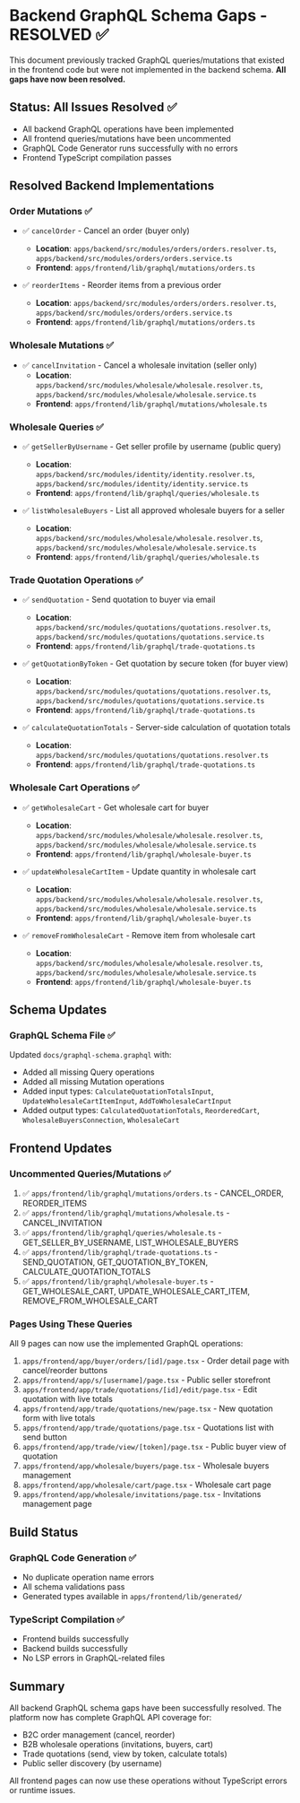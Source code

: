 # Backend GraphQL Schema Gaps - RESOLVED ✅

This document previously tracked GraphQL queries/mutations that existed in the frontend code but were not implemented in the backend schema. **All gaps have now been resolved.**

## Status: All Issues Resolved ✅
- All backend GraphQL operations have been implemented
- All frontend queries/mutations have been uncommented
- GraphQL Code Generator runs successfully with no errors
- Frontend TypeScript compilation passes

## Resolved Backend Implementations

### Order Mutations ✅
- ✅ `cancelOrder` - Cancel an order (buyer only)
  - **Location**: `apps/backend/src/modules/orders/orders.resolver.ts`, `apps/backend/src/modules/orders/orders.service.ts`
  - **Frontend**: `apps/frontend/lib/graphql/mutations/orders.ts`
  
- ✅ `reorderItems` - Reorder items from a previous order
  - **Location**: `apps/backend/src/modules/orders/orders.resolver.ts`, `apps/backend/src/modules/orders/orders.service.ts`
  - **Frontend**: `apps/frontend/lib/graphql/mutations/orders.ts`

### Wholesale Mutations ✅
- ✅ `cancelInvitation` - Cancel a wholesale invitation (seller only)
  - **Location**: `apps/backend/src/modules/wholesale/wholesale.resolver.ts`, `apps/backend/src/modules/wholesale/wholesale.service.ts`
  - **Frontend**: `apps/frontend/lib/graphql/mutations/wholesale.ts`

### Wholesale Queries ✅
- ✅ `getSellerByUsername` - Get seller profile by username (public query)
  - **Location**: `apps/backend/src/modules/identity/identity.resolver.ts`, `apps/backend/src/modules/identity/identity.service.ts`
  - **Frontend**: `apps/frontend/lib/graphql/queries/wholesale.ts`
  
- ✅ `listWholesaleBuyers` - List all approved wholesale buyers for a seller
  - **Location**: `apps/backend/src/modules/wholesale/wholesale.resolver.ts`, `apps/backend/src/modules/wholesale/wholesale.service.ts`
  - **Frontend**: `apps/frontend/lib/graphql/queries/wholesale.ts`

### Trade Quotation Operations ✅
- ✅ `sendQuotation` - Send quotation to buyer via email
  - **Location**: `apps/backend/src/modules/quotations/quotations.resolver.ts`, `apps/backend/src/modules/quotations/quotations.service.ts`
  - **Frontend**: `apps/frontend/lib/graphql/trade-quotations.ts`
  
- ✅ `getQuotationByToken` - Get quotation by secure token (for buyer view)
  - **Location**: `apps/backend/src/modules/quotations/quotations.resolver.ts`, `apps/backend/src/modules/quotations/quotations.service.ts`
  - **Frontend**: `apps/frontend/lib/graphql/trade-quotations.ts`
  
- ✅ `calculateQuotationTotals` - Server-side calculation of quotation totals
  - **Location**: `apps/backend/src/modules/quotations/quotations.resolver.ts`
  - **Frontend**: `apps/frontend/lib/graphql/trade-quotations.ts`

### Wholesale Cart Operations ✅
- ✅ `getWholesaleCart` - Get wholesale cart for buyer
  - **Location**: `apps/backend/src/modules/wholesale/wholesale.resolver.ts`, `apps/backend/src/modules/wholesale/wholesale.service.ts`
  - **Frontend**: `apps/frontend/lib/graphql/wholesale-buyer.ts`
  
- ✅ `updateWholesaleCartItem` - Update quantity in wholesale cart
  - **Location**: `apps/backend/src/modules/wholesale/wholesale.resolver.ts`, `apps/backend/src/modules/wholesale/wholesale.service.ts`
  - **Frontend**: `apps/frontend/lib/graphql/wholesale-buyer.ts`
  
- ✅ `removeFromWholesaleCart` - Remove item from wholesale cart
  - **Location**: `apps/backend/src/modules/wholesale/wholesale.resolver.ts`, `apps/backend/src/modules/wholesale/wholesale.service.ts`
  - **Frontend**: `apps/frontend/lib/graphql/wholesale-buyer.ts`

## Schema Updates

### GraphQL Schema File ✅
Updated `docs/graphql-schema.graphql` with:
- Added all missing Query operations
- Added all missing Mutation operations
- Added input types: `CalculateQuotationTotalsInput`, `UpdateWholesaleCartItemInput`, `AddToWholesaleCartInput`
- Added output types: `CalculatedQuotationTotals`, `ReorderedCart`, `WholesaleBuyersConnection`, `WholesaleCart`

## Frontend Updates

### Uncommented Queries/Mutations ✅
1. ✅ `apps/frontend/lib/graphql/mutations/orders.ts` - CANCEL_ORDER, REORDER_ITEMS
2. ✅ `apps/frontend/lib/graphql/mutations/wholesale.ts` - CANCEL_INVITATION
3. ✅ `apps/frontend/lib/graphql/queries/wholesale.ts` - GET_SELLER_BY_USERNAME, LIST_WHOLESALE_BUYERS
4. ✅ `apps/frontend/lib/graphql/trade-quotations.ts` - SEND_QUOTATION, GET_QUOTATION_BY_TOKEN, CALCULATE_QUOTATION_TOTALS
5. ✅ `apps/frontend/lib/graphql/wholesale-buyer.ts` - GET_WHOLESALE_CART, UPDATE_WHOLESALE_CART_ITEM, REMOVE_FROM_WHOLESALE_CART

### Pages Using These Queries
All 9 pages can now use the implemented GraphQL operations:
1. `apps/frontend/app/buyer/orders/[id]/page.tsx` - Order detail page with cancel/reorder buttons
2. `apps/frontend/app/s/[username]/page.tsx` - Public seller storefront
3. `apps/frontend/app/trade/quotations/[id]/edit/page.tsx` - Edit quotation with live totals
4. `apps/frontend/app/trade/quotations/new/page.tsx` - New quotation form with live totals
5. `apps/frontend/app/trade/quotations/page.tsx` - Quotations list with send button
6. `apps/frontend/app/trade/view/[token]/page.tsx` - Public buyer view of quotation
7. `apps/frontend/app/wholesale/buyers/page.tsx` - Wholesale buyers management
8. `apps/frontend/app/wholesale/cart/page.tsx` - Wholesale cart page
9. `apps/frontend/app/wholesale/invitations/page.tsx` - Invitations management page

## Build Status

### GraphQL Code Generation ✅
- No duplicate operation name errors
- All schema validations pass
- Generated types available in `apps/frontend/lib/generated/`

### TypeScript Compilation ✅
- Frontend builds successfully
- Backend builds successfully
- No LSP errors in GraphQL-related files

## Summary

All backend GraphQL schema gaps have been successfully resolved. The platform now has complete GraphQL API coverage for:
- B2C order management (cancel, reorder)
- B2B wholesale operations (invitations, buyers, cart)
- Trade quotations (send, view by token, calculate totals)
- Public seller discovery (by username)

All frontend pages can now use these operations without TypeScript errors or runtime issues.
